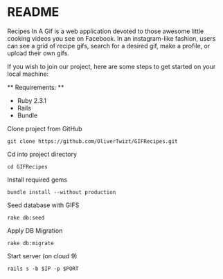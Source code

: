# README

Recipes In A Gif is a web application devoted to those awesome little cooking videos you see on Facebook. In an instagram-like fashion, users can see a grid of recipe gifs, search for a desired gif, make a profile, or upload their own gifs.

If you wish to join our project, here are some steps to get started on your local machine:

** Requirements: **
*   Ruby 2.3.1
*   Rails
*   Bundle

Clone project from GitHub
```
git clone https://github.com/OliverTwizt/GIFRecipes.git
```

Cd into project directory
```
cd GIFRecipes
```

Install required gems
```
bundle install --without production
```

Seed database with GIFS
```
rake db:seed
```

Apply DB Migration
```
rake db:migrate
```
Start server (on cloud 9)
```
rails s -b $IP -p $PORT
```

